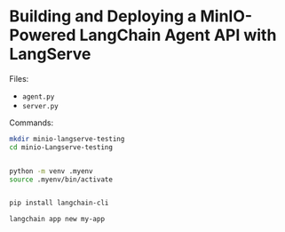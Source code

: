 # Building and Deploying a MinIO-Powered LangChain Agent API with LangServe

Files:
- `agent.py`
- `server.py`

Commands:
```bash
mkdir minio-langserve-testing
cd minio-Langserve-testing


python -m venv .myenv
source .myenv/bin/activate


pip install langchain-cli

langchain app new my-app
```
